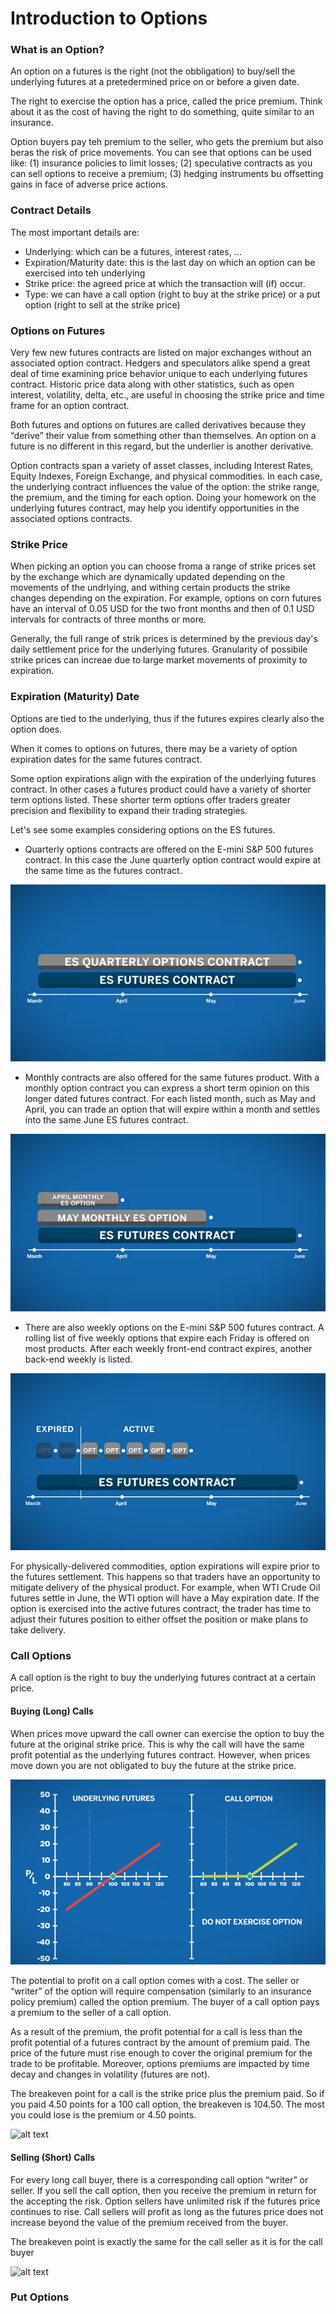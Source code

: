 # Introduction to Options

### What is an Option?

An option on a futures is the right (not the obbligation) to buy/sell the underlying futures at a pretedermined price on or before a given date.

The right to exercise the option has a price, called the price premium. Think about it as the cost of having the right to do something, quite similar to an insurance.

Option buyers pay teh premium to the seller, who gets the premium but also beras the risk of price movements. You can see that options can be used like: (1) insurance policies to limit losses; (2) speculative contracts as you can sell options to receive a premium; (3) hedging instruments bu offsetting gains in face of adverse price actions.

### Contract Details

The most important details are:

- Underlying: which can be a futures, interest rates, ...
- Expiration/Maturity date: this is the last day on which an option can be exercised into teh underlying
- Strike price: the agreed price at which the transaction will (if) occur.
- Type: we can have a call option (right to buy at the strike price) or a put option (right to sell at the strike price)

### Options on Futures

Very few new futures contracts are listed on major exchanges without an associated option contract. Hedgers and speculators alike spend a great deal of time examining price behavior unique to each underlying futures contract. Historic price data along with other statistics, such as open interest, volatility, delta, etc., are useful in choosing the strike price and time frame for an option contract.

Both futures and options on futures are called derivatives because they “derive” their value from something other than themselves. An option on a future is no different in this regard, but the underlier is another derivative.

Option contracts span a variety of asset classes, including Interest Rates, Equity Indexes, Foreign Exchange, and physical commodities. In each case, the underlying contract influences the value of the option: the strike range, the premium, and the timing for each option. Doing your homework on the underlying futures contract, may help you identify opportunities in the associated options contracts.

### Strike Price

When picking an option you can choose froma a range of strike prices set by the exchange which are dynamically updated depending on the movements of the undrlying, and withing certain products the strike changes depending on the expiration. For example, options on corn futures have an interval of 0.05 USD for the two front months and then of 0.1 USD intervals for contracts of three months or more.

Generally, the full range of strik prices is determined by the previous day's daily settlement price for the underlying futures. Granularity of possibile strike prices can increae due to large market movements of proximity to expiration.

### Expiration (Maturity) Date

Options are tied to the underlying, thus if the futures expires clearly also the option does. 

When it comes to options on futures, there may be a variety of option expiration dates for the same futures contract.

Some option expirations align with the expiration of the underlying futures contract. In other cases a futures product could have a variety of shorter term options listed. These shorter term options offer traders greater precision and flexibility to expand their trading strategies.

Let's see some examples considering options on the ES futures.

- Quarterly options contracts are offered on the E-mini S&P 500 futures contract. In this case the June quarterly option contract would expire at the same time as the futures contract.

![alt text](image.png)

- Monthly contracts are also offered for the same futures product. With a monthly option contract you can express a short term opinion on this longer dated futures contract. For each listed month, such as May and April, you can trade an option that will expire within a month and settles into the same June ES futures contract. 

![alt text](image-1.png)

- There are also weekly options on the E-mini S&P 500 futures contract. A rolling list of five weekly options that expire each Friday is offered on most products. After each weekly front-end contract expires, another back-end weekly is listed. 

![alt text](image-2.png)

For physically-delivered commodities, option expirations will expire prior to the futures settlement. This happens so that traders have an opportunity to mitigate delivery of the physical product. For example, when WTI Crude Oil futures settle in June, the WTI option will have a May expiration date. If the option is exercised into the active futures contract, the trader has time to adjust their futures position to either offset the position or make plans to take delivery.

### Call Options

A call option is the right to buy the underlying futures contract at a certain price.

#### Buying (Long) Calls

When prices move upward the call owner can exercise the option to buy the future at the original strike price. This is why the call will have the same profit potential as the underlying futures contract. However, when prices move down you are not obligated to buy the future at the strike price.

![alt text](image-3.png)

The potential to profit on a call option comes with a cost. The seller or “writer” of the option will require compensation (similarly to an insurance policy premium) called the option premium. The buyer of a call option pays a premium to the seller of a call option.

As a result of the premium, the profit potential for a call is less than the profit potential of a futures contract by the amount of premium paid. The price of the future must rise enough to cover the original premium for the trade to be profitable. Moreover, options premiums are impacted by time decay and  changes in volatility (futures are not).

The breakeven point for a call is the strike price plus the premium paid. So if you paid 4.50 points for a 100 call option, the breakeven is 104.50. The most you could lose is the premium or 4.50 points.

![alt text](image-4.png)

#### Selling (Short) Calls

For every long call buyer, there is a corresponding call option “writer” or seller. If you sell the call option, then you receive the premium in return for the accepting the risk. Option sellers have unlimited risk if the futures price continues to rise. Call sellers will profit as long as the futures price does not increase beyond the value of the premium received from the buyer.

The breakeven point is exactly the same for the call seller as it is for the call buyer

![alt text](image-5.png)

### Put Options